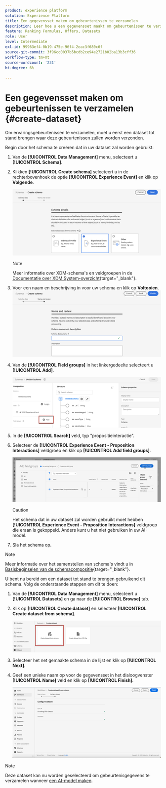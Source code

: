 ```yaml
---
product: experience platform
solution: Experience Platform
title: Een gegevensset maken om gebeurtenissen te verzamelen
description: Leer hoe u een gegevensset maakt om gebeurtenissen te verzamelen
feature: Ranking Formulas, Offers, Datasets
role: User
level: Intermediate
exl-id: 99963ef4-0b19-475e-96f4-2eac3f680c6f
source-git-commit: 3f96cc0037b5bcdb2ce94e2721b02ba13b3cff36
workflow-type: tm+mt
source-wordcount: '231'
ht-degree: 6%

---
```


# Een gegevensset maken om gebeurtenissen te verzamelen {#create-dataset}

Om ervaringsgebeurtenissen te verzamelen, moet u eerst een dataset tot stand brengen waar deze gebeurtenissen zullen worden verzonden.

Begin door het schema te creëren dat in uw dataset zal worden gebruikt:

1. Van de **[!UICONTROL Data Management]** menu, selecteert u **[!UICONTROL Schema]**.

1. Klikken **[!UICONTROL Create schema]** selecteert u in de rechterbovenhoek de optie **[!UICONTROL Experience Event]** en klik op **Volgende**.

   ![](../assets/ai-ranking-xdm-event.png)

   >[!NOTE]
   >
   >Meer informatie over XDM-schema&#39;s en veldgroepen in de [Documentatie over XDM System-overzicht](https://experienceleague.adobe.com/docs/experience-platform/xdm/home.html?lang=nl){target="_blank"}.

1. Voer een naam en beschrijving in voor uw schema en klik op **Voltooien**.
   ![](../assets/ai-ranking-xdm-event-2.png)

1. Van de **[!UICONTROL Field groups]** in het linkergedeelte selecteert u **[!UICONTROL Add]**.

   ![](../assets/ai-ranking-fields-groups.png)

1. In de **[!UICONTROL Search]** veld, typ &quot;propositieinteractie&quot;.

1. Selecteer de **[!UICONTROL Experience Event - Proposition Interactions]** veldgroep en klik op **[!UICONTROL Add field groups]**.

   ![](../assets/ai-ranking-add-field-group.png)

   >[!CAUTION]
   >
   >Het schema dat in uw dataset zal worden gebruikt moet hebben **[!UICONTROL Experience Event - Proposition Interactions]** veldgroep die eraan is gekoppeld. Anders kunt u het niet gebruiken in uw AI-model.

1. Sla het schema op.

>[!NOTE]
>
>Meer informatie over het samenstellen van schema&#39;s vindt u in [Basisbeginselen van de schemacompositie](https://experienceleague.adobe.com/docs/experience-platform/xdm/schema/composition.html#understanding-schemas){target="_blank"}.

U bent nu bereid om een dataset tot stand te brengen gebruikend dit schema. Volg de onderstaande stappen om dit te doen:

1. Van de **[!UICONTROL Data Management]** menu, selecteert u **[!UICONTROL Datasets]** en ga naar de **[!UICONTROL Browse]** tab.

1. Klik op **[!UICONTROL Create dataset]** en selecteer **[!UICONTROL Create dataset from schema]**.

   ![](../assets/ai-ranking-create-dataset-from-schema.png)

1. Selecteer het net gemaakte schema in de lijst en klik op **[!UICONTROL Next]**.

1. Geef een unieke naam op voor de gegevensset in het dialoogvenster **[!UICONTROL Name]** veld en klik op **[!UICONTROL Finish]**.

   ![](../assets/ai-ranking-dataset-name.png)

>[!NOTE]
>
>Deze dataset kan nu worden geselecteerd om gebeurtenisgegevens te verzamelen wanneer [een AI-model maken](../ranking/create-ranking-strategies.md).
